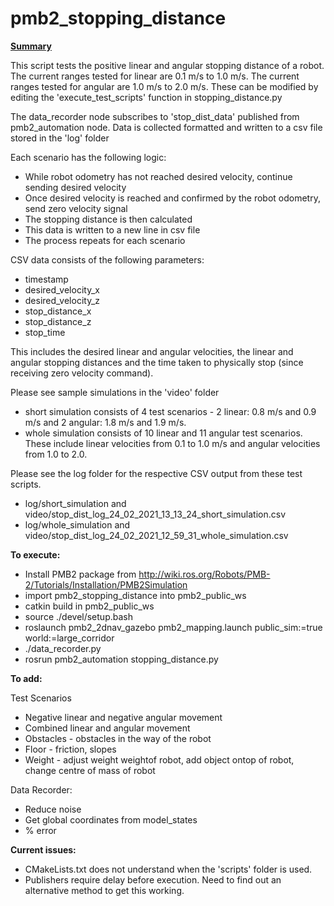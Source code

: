 # pmb2_stopping_distance

<u><strong>Summary</strong></u>

This script tests the positive linear and angular stopping distance of a robot. 
The current ranges tested for linear are 0.1 m/s to 1.0 m/s.
The current ranges tested for angular are 1.0 m/s to 2.0 m/s.
These can be modified by editing the 'execute_test_scripts' function in stopping_distance.py

The data_recorder node subscribes to 'stop_dist_data' published from pmb2_automation node. 
Data is collected formatted and written to a csv file stored in the 'log' folder

Each scenario has the following logic:
* While robot odometry has not reached desired velocity, continue sending desired velocity
* Once desired velocity is reached and confirmed by the robot odometry, send zero velocity signal
* The stopping distance is then calculated
* This data is written to a new line in csv file
* The process repeats for each scenario

CSV data consists of the following parameters:

* timestamp
* desired_velocity_x
* desired_velocity_z
* stop_distance_x
* stop_distance_z
* stop_time

This includes the desired linear and angular velocities, the linear and angular stopping distances and the time taken to physically stop (since receiving zero velocity command).

Please see sample simulations in the 'video' folder

* short simulation consists of 4 test scenarios - 2 linear: 0.8 m/s and 0.9 m/s and 2 angular: 1.8 m/s and 1.9 m/s. 
* whole simulation consists of 10 linear and 11 angular test scenarios. These include linear velocities from 0.1 to 1.0 m/s and angular velocities from 1.0 to 2.0.

Please see the log folder for the respective CSV output from these test scripts.

* log/short_simulation and video/stop_dist_log_24_02_2021_13_13_24_short_simulation.csv
* log/whole_simulation and video/stop_dist_log_24_02_2021_12_59_31_whole_simulation.csv

<strong>To execute:</strong>

* Install PMB2 package from http://wiki.ros.org/Robots/PMB-2/Tutorials/Installation/PMB2Simulation
* import pmb2_stopping_distance into pmb2_public_ws
* catkin build in pmb2_public_ws
* source ./devel/setup.bash
* roslaunch pmb2_2dnav_gazebo pmb2_mapping.launch public_sim:=true world:=large_corridor
* ./data_recorder.py
* rosrun pmb2_automation stopping_distance.py

<strong>To add:</strong>

Test Scenarios
* Negative linear and negative angular movement
* Combined linear and angular movement
* Obstacles - obstacles in the way of the robot
* Floor - friction, slopes
* Weight -  adjust weight weightof robot, add object ontop of robot, change centre of mass of robot

Data Recorder:

* Reduce noise
* Get global coordinates from model_states
* % error

<strong>Current issues:</strong>

* CMakeLists.txt does not understand when the 'scripts' folder is used.
* Publishers require delay before execution. Need to find out an alternative method to get this working.
